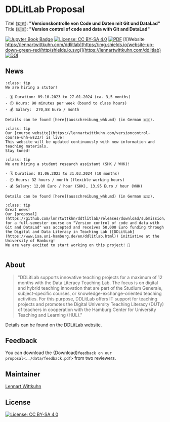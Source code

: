 # DDLitLab Proposal

Titel (🇩🇪): **"Versionskontrolle von Code und Daten mit Git und DataLad"**</br>
Title (🇺🇸): **"Version control of code and data with Git and DataLad"**</br>

[![Jupyter Book Badge](https://jupyterbook.org/badge.svg)](https://github.com/lnnrtwttkhn/ddtlitlab)
[![License: CC BY-SA 4.0](https://img.shields.io/badge/License-CC%20BY--SA%204.0-lightgrey.svg)](https://creativecommons.org/licenses/by-sa/4.0/)
[![PDF](https://img.shields.io/badge/Antrag-PDF-<COLOR>.svg)](https://github.com/lnnrtwttkhn/ddtlitlab/releases/download/submission/DDLitLab_Antragsformular_2023_Wittkuhn_Schuck_Git_Unsigned.pdf)
[![Website https://lennartwittkuhn.com/ddlitlab](https://img.shields.io/website-up-down-green-red/http/shields.io.svg)](https://lennartwittkuhn.com/ddlitlab)
[![DOI](https://zenodo.org/badge/558306349.svg)](https://zenodo.org/badge/latestdoi/558306349)

## News

```{admonition} Jul 2023: Work with us! We are hiring a tutor!
:class: tip
We are hiring a stutor!

- 🗓 Duration: 09.10.2023 to 27.01.2024 (ca. 3,5 months)
- 🕐 Hours: 90 minutes per week (bound to class hours)
- 💰 Salary:  270,88 Euro / month

Details can be found [here](ausschreibung_whk.md) (in German 🇩🇪).
```

```{admonition} Mar 2023: [Course website](https://lennartwittkuhn.com/versioncontrol-course-uhh-ws23/) live!
:class: tip
Our [course website](https://lennartwittkuhn.com/versioncontrol-course-uhh-ws23/) is live!
This website will be updated continuously with new information and teaching materials.
Stay tuned!
```

```{admonition} Mar 2023: Work with us! We are hiring a student research assistant (SHK / WHK)!
:class: tip
We are hiring a student research assistant (SHK / WHK)!

- 🗓 Duration: 01.06.2023 to 31.03.2024 (10 months)
- 🕐 Hours: 32 hours / month (flexible working hours)
- 💰 Salary: 12,00 Euro / hour (SHK), 13,95 Euro / hour (WHK)

Details can be found [here](ausschreibung_whk.md) (in German 🇩🇪).
```

```{admonition} Dec 2022: Our project receives 50,000 Euro funding from the DDLitLab initiative!
:class: tip
Great news!
Our [proposal](https://github.com/lnnrtwttkhn/ddtlitlab/releases/download/submission/DDLitLab_Antragsformular_2023_Wittkuhn_Schuck_Git_Unsigned.pdf) for a full-semester course on "Version control of code and data with Git and DataLad" was accepted and receives 50,000 Euro funding through the Digital and Data Literacy in Teaching Lab ([DDLitLab](https://www.isa.uni-hamburg.de/en/ddlitlab.html)) initiative at the University of Hamburg!
We are very excited to start working on this project! 🎉
```

```{admonition} November 2022: Our proposal was accepted!
```

## About

> "DDLitLab supports innovative teaching projects for a maximum of 12 months with the Data Literacy Teaching Lab. The focus is on digital and hybrid teaching innovation that are part of the Studium Generale, subject-specific courses, or knowledge-exchange-oriented teaching activities. For this purpose, DDLitLab offers IT support for teaching projects and promotes the Digital University Teaching Literacy (DUTy) of teachers in cooperation with the Hamburg Center for University Teaching and Learning (HUL)."

Details can be found on the [DDLitLab website](https://www.isa.uni-hamburg.de/en/ddlitlab/data-literacy-lehrlabor.html).

## Feedback

You can download the {Download}`feedback on our proposal<../data/feedback.pdf>` from two reviewers.

## Maintainer

[Lennart Wittkuhn](mailto:lennart.wittkuhn@uni-hamburg.de)

## License

[![License: CC BY-SA 4.0](https://img.shields.io/badge/License-CC%20BY--SA%204.0-lightgrey.svg)](https://creativecommons.org/licenses/by-sa/4.0/)